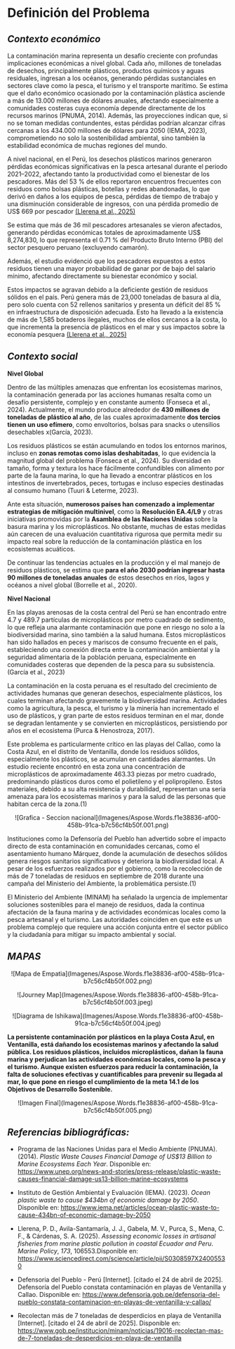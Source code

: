 ﻿<p align="center">
   <h1>Definición del Problema</h1>
</p>

## *Contexto económico*

La contaminación marina representa un desafío creciente con profundas implicaciones económicas a nivel global. Cada año, millones de toneladas de desechos, principalmente plásticos, productos químicos y aguas residuales, ingresan a los océanos, generando pérdidas sustanciales en sectores clave como la pesca, el turismo y el transporte marítimo. Se estima que el daño económico ocasionado por la contaminación plástica asciende a más de 13.000 millones de dólares anuales, afectando especialmente a comunidades costeras cuya economía depende directamente de los recursos marinos (PNUMA, 2014). Además, las proyecciones indican que, si no se toman medidas contundentes, estas pérdidas podrían alcanzar cifras cercanas a los 434.000 millones de dólares para 2050 (IEMA, 2023), comprometiendo no solo la sostenibilidad ambiental, sino también la estabilidad económica de muchas regiones del mundo.

A nivel nacional, en el Perú, los desechos plásticos marinos generaron pérdidas económicas significativas en la pesca artesanal durante el periodo 2021–2022, afectando tanto la productividad como el bienestar de los pescadores. Más del 53 % de ellos reportaron encuentros frecuentes con residuos como bolsas plásticas, botellas y redes abandonadas, lo que derivó en daños a los equipos de pesca, pérdidas de tiempo de trabajo y una disminución considerable de ingresos, con una pérdida promedio de US$ 669 por pescador [(Llerena et al., 2025)](https://www.zotero.org/google-docs/?Px5Wft)

Se estima que más de 36 mil pescadores artesanales se vieron afectados, generando pérdidas económicas totales de aproximadamente US$ 8,274,830, lo que representa el 0.71 % del Producto Bruto Interno (PBI) del sector pesquero peruano (excluyendo camarón).

Además, el estudio evidenció que los pescadores expuestos a estos residuos tienen una mayor probabilidad de ganar por de bajo del salario mínimo, afectando directamente su bienestar económico y social.

Estos impactos se agravan debido a la deficiente gestión de residuos sólidos en el país. Perú genera más de 23,000 toneladas de basura al día, pero solo cuenta con 52 rellenos sanitarios y presenta un déficit del 85 % en infraestructura de disposición adecuada. Esto ha llevado a la existencia de más de 1,585 botaderos ilegales, muchos de ellos cercanos a la costa, lo que incrementa la presencia de plásticos en el mar y sus impactos sobre la economía pesquera [(Llerena et al., 2025)](https://www.zotero.org/google-docs/?WPAW9m)


## *Contexto social* 

**Nivel Global**

Dentro de las múltiples amenazas que enfrentan los ecosistemas marinos, la contaminación generada por las acciones humanas resalta como un desafío persistente, complejo y en constante aumento (Fonseca et al., 2024). Actualmente, el mundo produce alrededor de **430 millones de toneladas de plástico al año**, de las cuales aproximadamente **dos tercios tienen un uso efímero**, como envoltorios, bolsas para snacks o utensilios desechables x(García, 2023).

Los residuos plásticos se están acumulando en todos los entornos marinos, incluso en **zonas remotas como islas deshabitadas**, lo que evidencia la magnitud global del problema (Fonseca et al., 2024). Su diversidad en tamaño, forma y textura los hace fácilmente confundibles con alimento por parte de la fauna marina, lo que ha llevado a encontrar plásticos en los intestinos de invertebrados, peces, tortugas e incluso especies destinadas al consumo humano (Tuuri & Leterme, 2023).

Ante esta situación, **numerosos países han comenzado a implementar estrategias de mitigación multinivel**, como la **Resolución EA.4/L9** y otras iniciativas promovidas por la **Asamblea de las Naciones Unidas** sobre la basura marina y los microplásticos. No obstante, muchas de estas medidas aún carecen de una evaluación cuantitativa rigurosa que permita medir su impacto real sobre la reducción de la contaminación plástica en los ecosistemas acuáticos.

De continuar las tendencias actuales en la producción y el mal manejo de residuos plásticos, se estima que **para el año 2030 podrían ingresar hasta 90 millones de toneladas anuales** de estos desechos en ríos, lagos y océanos a nivel global (Borrelle et al., 2020).

**Nivel Nacional**

En las playas arenosas de la costa central del Perú se han encontrado entre 4.7 y 489.7 partículas de microplásticos por metro cuadrado de sedimento, lo que refleja una alarmante contaminación que pone en riesgo no solo a la biodiversidad marina, sino también a la salud humana. Estos microplásticos han sido hallados en peces y mariscos de consumo frecuente en el país, estableciendo una conexión directa entre la contaminación ambiental y la seguridad alimentaria de la población peruana, especialmente en comunidades costeras que dependen de la pesca para su subsistencia. (García et al., 2023)

La contaminación en la costa peruana es el resultado del crecimiento de actividades humanas que generan desechos, especialmente plásticos, los cuales terminan afectando gravemente la biodiversidad marina. Actividades como la agricultura, la pesca, el turismo y la minería han incrementado el uso de plásticos, y gran parte de estos residuos terminan en el mar, donde se degradan lentamente y se convierten en microplásticos, persistiendo por años en el ecosistema (Purca & Henostroza, 2017).

Este problema es particularmente crítico en las playas del Callao, como la Costa Azul, en el distrito de Ventanilla, donde los residuos sólidos, especialmente los plásticos, se acumulan en cantidades alarmantes. Un estudio reciente encontró en esta zona una concentración de microplásticos de aproximadamente 463.33 piezas por metro cuadrado, predominando plásticos duros como el polietileno y el polipropileno. Estos materiales, debido a su alta resistencia y durabilidad, representan una seria amenaza para los ecosistemas marinos y para la salud de las personas que habitan cerca de la zona.(1)

<p align="center">
   ![Grafica - Seccion nacional](Imagenes/Aspose.Words.f1e38836-af00-458b-91ca-b7c56cf4b50f.001.png)
</p>









Instituciones como la Defensoría del Pueblo han advertido sobre el impacto directo de esta contaminación en comunidades cercanas, como el asentamiento humano Márquez, donde la acumulación de desechos sólidos genera riesgos sanitarios significativos y deteriora la biodiversidad local. A pesar de los esfuerzos realizados por el gobierno, como la recolección de más de 7 toneladas de residuos en septiembre de 2018 durante una campaña del Ministerio del Ambiente, la problemática persiste.(1)

El Ministerio del Ambiente (MINAM) ha señalado la urgencia de implementar soluciones sostenibles para el manejo de residuos, dada la continua afectación de la fauna marina y de actividades económicas locales como la pesca artesanal y el turismo. Las autoridades coinciden en que este es un problema complejo que requiere una acción conjunta entre el sector público y la ciudadanía para mitigar su impacto ambiental y social.


## *MAPAS*
<p align="center">
   ![Mapa de Empatia](Imagenes/Aspose.Words.f1e38836-af00-458b-91ca-b7c56cf4b50f.002.png)
</p>

<p align="center">
   ![Journey Map](Imagenes/Aspose.Words.f1e38836-af00-458b-91ca-b7c56cf4b50f.003.jpeg)
</p>

<p align="center">
   ![Diagrama de Ishikawa](Imagenes/Aspose.Words.f1e38836-af00-458b-91ca-b7c56cf4b50f.004.jpeg)
</p>

**La persistente contaminación por plásticos en la playa Costa Azul, en Ventanilla, está dañando los ecosistemas marinos y afectando la salud pública. Los residuos plásticos, incluidos microplásticos, dañan la fauna marina y perjudican las actividades económicas locales, como la pesca y el turismo. Aunque existen esfuerzos para reducir la contaminación, la falta de soluciones efectivas y cuantificables para prevenir su llegada al mar, lo que pone en riesgo el cumplimiento de la meta 14.1 de los Objetivos de Desarrollo Sostenible.** 

<p align="center">
   ![Imagen Final](Imagenes/Aspose.Words.f1e38836-af00-458b-91ca-b7c56cf4b50f.005.png)
</p>

## *Referencias bibliográficas:*

- Programa de las Naciones Unidas para el Medio Ambiente (PNUMA). (2014). *Plastic Waste Causes Financial Damage of US$13 Billion to Marine Ecosystems Each Year*. Disponible en: <https://www.unep.org/news-and-stories/press-release/plastic-waste-causes-financial-damage-us13-billion-marine-ecosystems> 

- Instituto de Gestión Ambiental y Evaluación (IEMA). (2023). *Ocean plastic waste to cause $434bn of economic damage by 2050*. Disponible en: <https://www.iema.net/articles/ocean-plastic-waste-to-cause-434bn-of-economic-damage-by-2050> 

- Llerena, P. D., Avila-Santamaría, J. J., Gabela, M. V., Purca, S., Mena, C. F., & Cárdenas, S. A. (2025). *Assessing economic losses in artisanal fisheries from marine plastic pollution in coastal Ecuador and Peru*. *Marine Policy*, *173*, 106553.Disponible en: <https://www.sciencedirect.com/science/article/pii/S0308597X24005530>

- Defensoria del Pueblo - Perú [Internet]. [citado el 24 de abril de 2025]. Defensoría del Pueblo constata contaminación en playas de Ventanilla y Callao. Disponible en: https://www.defensoria.gob.pe/defensoria-del-pueblo-constata-contaminacion-en-playas-de-ventanilla-y-callao/

- Recolectan más de 7 toneladas de desperdicios en playa de Ventanilla [Internet]. [citado el 24 de abril de 2025]. Disponible en: https://www.gob.pe/institucion/minam/noticias/19016-recolectan-mas-de-7-toneladas-de-desperdicios-en-playa-de-ventanilla